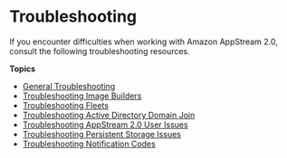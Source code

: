 # Troubleshooting<a name="troubleshooting"></a>

If you encounter difficulties when working with Amazon AppStream 2\.0, consult the following troubleshooting resources\.

**Topics**
+ [General Troubleshooting](troubleshooting-general.md)
+ [Troubleshooting Image Builders](troubleshooting-image-builder.md)
+ [Troubleshooting Fleets](troubleshooting-fleets.md)
+ [Troubleshooting Active Directory Domain Join](troubleshooting-active-directory.md)
+ [Troubleshooting AppStream 2\.0 User Issues](troubleshooting-user-issues.md)
+ [Troubleshooting Persistent Storage Issues](troubleshooting-persistent-storage.md)
+ [Troubleshooting Notification Codes](troubleshooting-notification-codes.md)